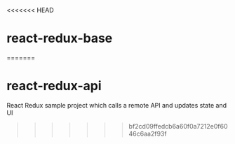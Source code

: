 <<<<<<< HEAD
# react-redux-base
=======
# react-redux-api
React Redux sample project which calls a remote API and updates state and UI
>>>>>>> bf2cd09ffedcb6a60f0a7212e0f6046c6aa2f93f
